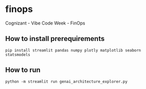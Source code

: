 # finops
Cognizant - Vibe Code Week - FinOps

## How to install prerequirements
```
pip install streamlit pandas numpy plotly matplotlib seaborn statsmodels
```
## How to run
```
python -m streamlit run genai_architecture_explorer.py
```
